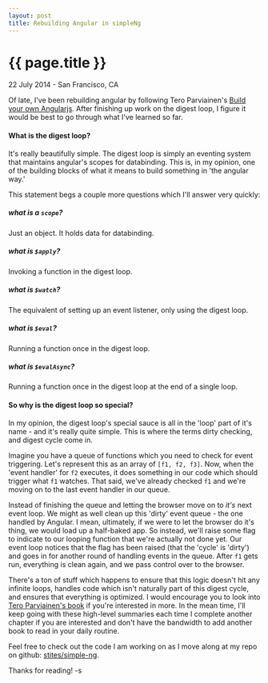 ```yaml
---
layout: post
title: Rebuilding Angular in simpleNg
---
```


{{ page.title }}
================

<p class="meta">22 July 2014 - San Francisco, CA</p>

Of late, I've been rebuilding angular by following Tero Parviainen's
[Build your own Angularjs][ng]. After finishing up work on the digest loop, I
figure it would be best to go through what I've learned so far.

#### What is the digest loop?

It's really beautifully simple. The digest loop is simply an eventing system
that maintains angular's scopes for databinding. This is, in my opinion, one of
the building blocks of what it means to build something in 'the angular way.'

This statement begs a couple more questions which I'll answer very quickly:

##### what is a `scope`?

Just an object. It holds data for databinding.

##### what is `$apply`?

Invoking a function in the digest loop.

##### what is `$watch`?

The equivalent of setting up an event listener, only using the digest loop.

##### what is `$eval`?

Running a function once in the digest loop.

##### what is `$evalAsync`?

Running a function once in the digest loop at the end of a single loop.

#### So why is the digest loop so special?

In my opinion, the digest loop's special sauce is all in the 'loop' part of it's name - and it's really quite simple. This is where the terms dirty checking, and digest cycle come in.

Imagine you have a queue of functions which you need to check for event triggering. Let's represent this as an array of `[f1, f2, f3]`. Now, when the 'event handler' for `f2` executes, it does something in our code which should trigger what `f1` watches. That said, we've already checked `f1` and we're moving on to the last event handler in our queue.

Instead of finishing the queue and letting the browser move on to _it's_ next event loop. We might as well clean up this 'dirty' event queue - the one handled by Angular. I mean, ultimately, if we were to let the browser do it's thing, we would load up a half-baked app. So instead, we'll raise some flag to indicate to our looping function that we're actually not done yet. Our event loop notices that the flag has been raised (that the 'cycle' is 'dirty') and goes in for another round of handling events in the queue. After `f1` gets run, everything is clean again, and we pass control over to the browser.

There's a ton of stuff which happens to ensure that this logic doesn't hit any infinite loops, handles code which isn't naturally part of this digest cycle, and ensures that everything is optimized. I would encourage you to look into [Tero Parviainen's book][ng] if you're interested in more. In the mean time, I'll keep going with these high-level summaries each time I complete another chapter if you are interested and don't have the bandwidth to add another book to read in your daily routine.

Feel free to check out the code I am working on as I move along at my repo on github: [stites/simple-ng][repo].

Thanks for reading!
-s




[ng]: http://teropa.info/build-your-own-angular
[repo]: https://github.com/stites/simple-ng
